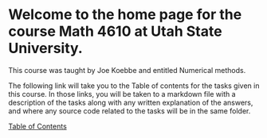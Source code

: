 # Welcome to the home page for the course Math 4610 at Utah State University. 

This course was taught by Joe Koebbe and entitled Numerical methods. 


The following link will take you to the Table of contents for the tasks given in this course. In those links, you will be taken to a markdown file with a description of the tasks
along with any written explanation of the answers, and where any source code related to the tasks will be in the same folder.

[Table of Contents](https://github.com/nicoleefleming/math4610/blob/master/TableofContents.md)
